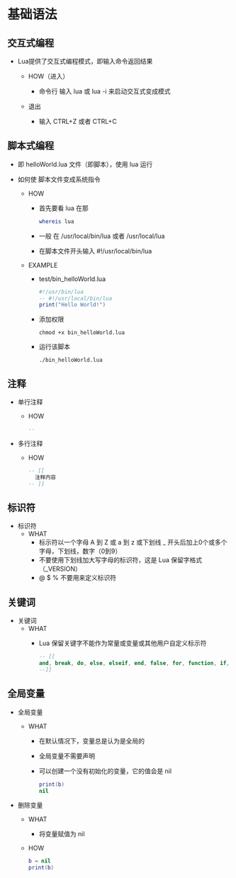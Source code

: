 # 基础语法

## 交互式编程

* Lua提供了交互式编程模式，即输入命令返回结果
  * HOW（进入）
    * 命令行 输入 lua 或 lua -i 来启动交互式变成模式

  * 退出
    * 输入 CTRL+Z 或者 CTRL+C

## 脚本式编程

* 即 helloWorld.lua 文件（即脚本），使用 lua 运行

* 如何使 脚本文件变成系统指令
  * HOW
    * 首先要看 lua 在那

      ``` sh
      whereis lua
      ```

    * 一般 在 /usr/local/bin/lua 或者 /usr/local/lua

    * 在脚本文件开头输入 #!/usr/local/bin/lua

  * EXAMPLE
    * test/bin_helloWorld.lua

      ``` lua
      #!/usr/bin/lua
      -- #!/usr/local/bin/lua
      print("Hello World!")
      ```

    * 添加权限

      ``` shell
      chmod +x bin_helloWorld.lua
      ```

    * 运行该脚本

      ``` shell
      ./bin_helloWorld.lua
      ```

## 注释

* 单行注释

  * HOW

    ``` lua
    --
    ```

* 多行注释

  * HOW

    ``` lua
    -- [[
      注释内容
    -- ]]

## 标识符

* 标识符
  * WHAT
    * 标示符以一个字母 A 到 Z 或 a 到 z 或下划线 _ 开头后加上0个或多个字母，下划线，数字（0到9）
    * 不要使用下划线加大写字母的标识符，这是 Lua 保留字格式（_VERSION）
    * @ $ % 不要用来定义标识符

## 关键词

* 关键词
  * WHAT
    * Lua 保留关键字不能作为常量或变量或其他用户自定义标示符

      ``` lua
      -- [[
      and, break, do, else, elseif, end, false, for, function, if, in, local, nil, not, or, repeat, return, then, true, until, while
      --]]
      ```

## 全局变量

* 全局变量
  * WHAT
    * 在默认情况下，变量总是认为是全局的
    * 全局变量不需要声明
    * 可以创建一个没有初始化的变量，它的值会是 nil

      ``` lua
      print(b)
      nil
      ```

* 删除变量
  * WHAT
    * 将变量赋值为 nil

  * HOW

    ``` lua
    b = nil
    print(b)
    ```
